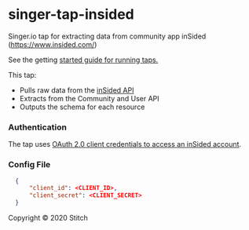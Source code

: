 # singer-tap-insided
Singer.io tap for extracting data from community app inSided (https://www.insided.com/)

See the getting [started guide for running taps.](https://github.com/singer-io/getting-started/blob/master/docs/RUNNING_AND_DEVELOPING.md#running-singer-with-python)

This tap:

- Pulls raw data from the [inSided API](https://api2-us-west-2.insided.com/docs/)
- Extracts from the Community and User API
- Outputs the schema for each resource

### Authentication

The tap uses [OAuth 2.0 client credentials to access an inSided account](https://api2-us-west-2.insided.com/docs/#section/Authentication).

### Config File

```json
  {
      "client_id": <CLIENT_ID>,
      "client_secret": <CLIENT_SECRET>
  }
```
Copyright © 2020 Stitch

